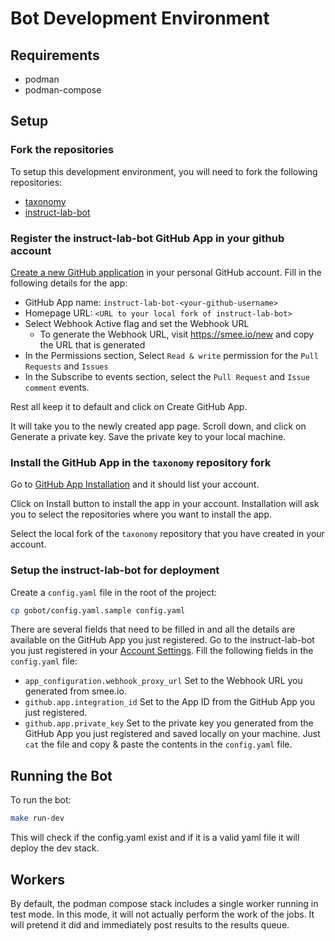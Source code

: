 # Bot Development Environment

## Requirements

- podman
- podman-compose

## Setup

### Fork the repositories

To setup this development environment, you will need to fork the following repositories:

- [taxonomy](https://github.com/instruct-lab/taxonomy)
- [instruct-lab-bot](https://github.com/instruct-lab/instruct-lab-bot)

### Register the instruct-lab-bot GitHub App in your github account

[Create a new GitHub application](https://github.com/settings/apps/new) in your personal GitHub account. Fill in the following details for the app:

- GitHub App name: `instruct-lab-bot-<your-github-username>`
- Homepage URL: `<URL to your local fork of instruct-lab-bot>`
- Select Webhook Active flag and set the Webhook URL
  - To generate the Webhook URL, visit <https://smee.io/new> and copy the URL that is generated
- In the Permissions section, Select `Read & write` permission for the `Pull Requests` and `Issues`
- In the Subscribe to events section, select the `Pull Request` and `Issue comment` events.

Rest all keep it to default and click on Create GitHub App.

It will take you to the newly created app page. Scroll down, and click on Generate a private key. Save the private key to your local machine.

### Install the GitHub App in the `taxonomy` repository fork

Go to [GitHub App Installation](https://github.com/settings/apps/instruct-lab-bot-anil/installations) and it should list your account.

Click on Install button to install the app in your account. Installation will ask you to select the repositories where you want to install the app.

Select the local fork of the `taxonomy` repository that you have created in your account.

### Setup the instruct-lab-bot for deployment

Create a `config.yaml` file in the root of the project:

```bash
cp gobot/config.yaml.sample config.yaml
```

There are several fields that need to be filled in and all the details are available on the GitHub App you just registered. Go to the instruct-lab-bot you just registered in your [Account Settings](https://github.com/settings/apps). Fill the following fields in the `config.yaml` file:

- `app_configuration.webhook_proxy_url` Set to the Webhook URL you generated from smee.io.
- `github.app.integration_id` Set to the App ID from the GitHub App you just registered.
- `github.app.private_key` Set to the private key you generated from the GitHub App you just registered and saved locally on your machine. Just `cat` the file and copy & paste the contents in the `config.yaml` file.

## Running the Bot

To run the bot:

```bash
make run-dev
```

This will check if the config.yaml exist and if it is a valid yaml file it will deploy the dev stack.

## Workers

By default, the podman compose stack includes a single worker running in test mode. In this mode, it will not actually perform the work of the jobs. It will pretend it did and immediately post results to the results queue.
